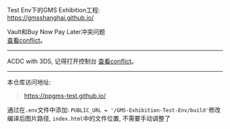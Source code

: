 

Test Env下的GMS Exhibition工程:  
<https://gmsshanghai.github.io/>

Vault和Buy Now Pay Later冲突问题  
[查看conflict](https://ppgms-test.github.io/vault-BNPL-conflict   "Vault和Buy Now Pay Later冲突问题 ")。

---
ACDC with 3DS, 记得打开控制台
[查看conflict](https://ppgms-test.github.io/ACDC-Sample.html   "Vault和Buy Now Pay Later冲突问题 ")。

---

本仓库访问地址:
> https://ppgms-test.github.io/  

通过在`.env`文件中添加: `PUBLIC_URL = '/GMS-Exhibition-Test-Env/build'`修改编译后图片路径, `index.html`中的文件位置, 不需要手动调整了